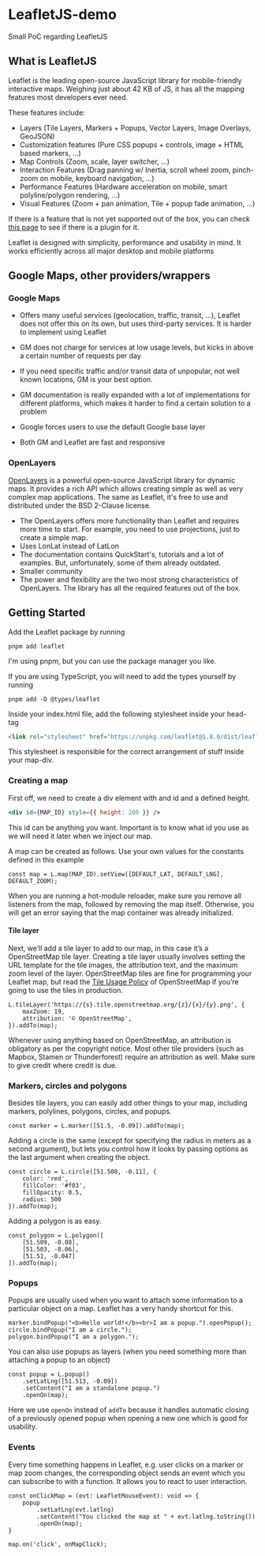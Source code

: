 # LeafletJS-demo

Small PoC regarding LeafletJS

## What is LeafletJS

Leaflet is the leading open-source JavaScript library for mobile-friendly interactive maps. 
Weighing just about 42 KB of JS, it has all the mapping features most developers ever need.

These features include:
- Layers (Tile Layers, Markers + Popups, Vector Layers, Image Overlays, GeoJSON)
- Customization features (Pure CSS popups + controls, image + HTML based markers, ...)
- Map Controls (Zoom, scale, layer switcher, ...)
- Interaction Features (Drag panning w/ Inertia, scroll wheel zoom, pinch-zoom on mobile, keyboard navigation, ...)
- Performance Features (Hardware acceleration on mobile, smart polyline/polygon rendering, ...)
- Visual Features (Zoom + pan animation, Tile + popup fade animation, ...)

If there is a feature that is not yet supported out of the box, you can check [this page](https://leafletjs.com/plugins.html)
to see if there is a plugin for it.

Leaflet is designed with simplicity, performance and usability in mind. It works efficiently across all major desktop 
and mobile platforms

## Google Maps, other providers/wrappers

### Google Maps

- Offers many useful services (geolocation, traffic, transit, ...), Leaflet does not offer this on its own, but uses
third-party services. It is harder to implement using Leaflet
- GM does not charge for services at low usage levels, but kicks in above a certain number of requests per day
- If you need specific traffic and/or transit data of unpopular, not well known locations, GM is your best option.
- GM documentation is really expanded with a lot of implementations for different platforms, which makes it harder to
find a certain solution to a problem
- Google forces users to use the default Google base layer

- Both GM and Leaflet are fast and responsive

### OpenLayers

[OpenLayers](https://openlayers.org/) is a powerful open-source JavaScript library for dynamic maps. It provides a rich
API which allows creating simple as well as very complex map applications. The same as Leaflet, it's free to use and 
distributed under the BSD 2-Clause license.

- The OpenLayers offers more functionality than Leaflet and requires more time to start. For example, you need to use 
projections, just to create a simple map.
- Uses LonLat instead of LatLon
- The documentation contains QuickStart's, tutorials and a lot of examples. But, unfortunately, some of them already outdated.
- Smaller community
- The power and flexibility are the two most strong characteristics of OpenLayers. The library has all the required 
features out of the box.

## Getting Started

Add the Leaflet package by running

```shell
pnpm add leaflet
```

I'm using pnpm, but you can use the package manager you like.

If you are using TypeScript, you will need to add the types yourself by running

```shell
pnpm add -D @types/leaflet
```

Inside your index.html file, add the following stylesheet inside your head-tag

```html
<link rel="stylesheet" href="https://unpkg.com/leaflet@1.8.0/dist/leaflet.css" integrity="sha512-hoalWLoI8r4UszCkZ5kL8vayOGVae1oxXe/2A4AO6J9+580uKHDO3JdHb7NzwwzK5xr/Fs0W40kiNHxM9vyTtQ==" crossorigin="" />
```

This stylesheet is responsible for the correct arrangement of stuff inside your map-div.

### Creating a map

First off, we need to create a div element with and id and a defined height.

```jsx
<div id={MAP_ID} style={{ height: 200 }} />
```

This id can be anything you want. Important is to know what id you use as we will need it later when we inject our map.

A map can be created as follows. Use your own values for the constants defined in this example

```tsx
const map = L.map(MAP_ID).setView([DEFAULT_LAT, DEFAULT_LNG], DEFAULT_ZOOM);
```

When you are running a hot-module reloader, make sure you remove all listeners from the map, followed by removing the map
itself. Otherwise, you will get an error saying that the map container was already initialized.

#### Tile layer

Next, we’ll add a tile layer to add to our map, in this case it’s a OpenStreetMap tile layer. Creating a tile layer 
usually involves setting the URL template for the tile images, the attribution text, and the maximum zoom level of the
layer. OpenStreetMap tiles are fine for programming your Leaflet map, but read the [Tile Usage Policy](https://operations.osmfoundation.org/policies/tiles/)
of OpenStreetMap if you’re going to use the tiles in production.

```tsx
L.tileLayer('https://{s}.tile.openstreetmap.org/{z}/{x}/{y}.png', {
    maxZoom: 19,
    attribution: '© OpenStreetMap',
}).addTo(map);
```

Whenever using anything based on OpenStreetMap, an attribution is obligatory as per the copyright notice. Most other 
tile providers (such as Mapbox, Stamen or Thunderforest) require an attribution as well. Make sure to give credit where 
credit is due.


### Markers, circles and polygons

Besides tile layers, you can easily add other things to your map, including markers, polylines, polygons, circles, and 
popups.

```tsx
const marker = L.marker([51.5, -0.09]).addTo(map);
```

Adding a circle is the same (except for specifying the radius in meters as a second argument), but lets you control how
it looks by passing options as the last argument when creating the object.

```tsx
const circle = L.circle([51.508, -0.11], {
    color: 'red',
    fillColor: '#f03',
    fillOpacity: 0.5,
    radius: 500
}).addTo(map);
```

Adding a polygon is as easy.

```tsx
const polygon = L.polygon([
    [51.509, -0.08],
    [51.503, -0.06],
    [51.51, -0.047]
]).addTo(map);
```

### Popups

Popups are usually used when you want to attach some information to a particular object on a map. Leaflet has a very
handy shortcut for this.

```tsx
marker.bindPopup("<b>Hello world!</b><br>I am a popup.").openPopup();
circle.bindPopup("I am a circle.");
polygon.bindPopup("I am a polygon.");
```

You can also use popups as layers (when you need something more than attaching a popup to an object)

```tsx
const popup = L.popup()
    .setLatLng([51.513, -0.09])
    .setContent("I am a standalone popup.")
    .openOn(map);
```

Here we use `openOn` instead of `addTo` because it handles automatic closing of a previously opened popup when opening a
new one which is good for usability.

### Events

Every time something happens in Leaflet, e.g. user clicks on a marker or map zoom changes, the corresponding object 
sends an event which you can subscribe to with a function. It allows you to react to user interaction.

```tsx
const onClickMap = (evt: LeafletMouseEvent): void => {
    popup
        .setLatLng(evt.latlng)
        .setContent("You clicked the map at " + evt.latlng.toString())
        .openOn(map);
}

map.on('click', onMapClick);
```
